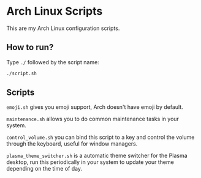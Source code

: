 # Arch Linux Scripts
This are my Arch Linux configuration scripts.

## How to run?
Type `./` followed by the script name:
```bash
./script.sh
```
## Scripts
`emoji.sh` gives you emoji support, Arch doesn't have emoji by default.

`maintenance.sh` allows you to do common maintenance tasks in your system.

`control_volume.sh` you can bind this script to a key and control the volume through the keyboard, useful for window managers.

`plasma_theme_switcher.sh` is a automatic theme switcher for the Plasma desktop, run this periodically in your system to update your theme depending on the time of day.
